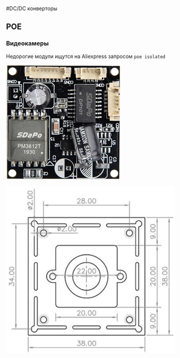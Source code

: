 #DC/DC конверторы


## POE

### Видеокамеры

Недорогие модули ищутся на Aliexpress запросом `poe isolated`

![](poe_video_38_38.jpg)

![](video_size.png)